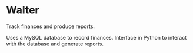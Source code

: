 # Walter

Track finances and produce reports.

Uses a MySQL database to record finances. Interface in Python to interact with
the database and generate reports.
